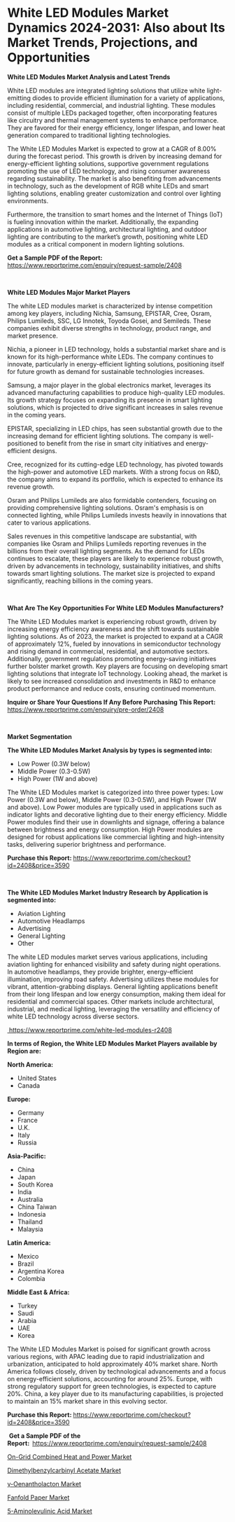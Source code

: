 <p><h1>White LED Modules Market Dynamics 2024-2031: Also about Its Market Trends, Projections, and Opportunities</h1></p><p><strong>White LED Modules Market Analysis and Latest Trends</strong></p>
<p><p>White LED modules are integrated lighting solutions that utilize white light-emitting diodes to provide efficient illumination for a variety of applications, including residential, commercial, and industrial lighting. These modules consist of multiple LEDs packaged together, often incorporating features like circuitry and thermal management systems to enhance performance. They are favored for their energy efficiency, longer lifespan, and lower heat generation compared to traditional lighting technologies.</p><p>The White LED Modules Market is expected to grow at a CAGR of 8.00% during the forecast period. This growth is driven by increasing demand for energy-efficient lighting solutions, supportive government regulations promoting the use of LED technology, and rising consumer awareness regarding sustainability. The market is also benefiting from advancements in technology, such as the development of RGB white LEDs and smart lighting solutions, enabling greater customization and control over lighting environments.</p><p>Furthermore, the transition to smart homes and the Internet of Things (IoT) is fueling innovation within the market. Additionally, the expanding applications in automotive lighting, architectural lighting, and outdoor lighting are contributing to the market’s growth, positioning white LED modules as a critical component in modern lighting solutions.</p></p>
<p><strong>Get a Sample PDF of the Report:&nbsp;</strong> <a href="https://www.reportprime.com/enquiry/request-sample/2408">https://www.reportprime.com/enquiry/request-sample/2408</a></p>
<p>&nbsp;</p>
<p><strong>White LED Modules Major Market Players</strong></p>
<p><p>The white LED modules market is characterized by intense competition among key players, including Nichia, Samsung, EPISTAR, Cree, Osram, Philips Lumileds, SSC, LG Innotek, Toyoda Gosei, and Semileds. These companies exhibit diverse strengths in technology, product range, and market presence.</p><p>Nichia, a pioneer in LED technology, holds a substantial market share and is known for its high-performance white LEDs. The company continues to innovate, particularly in energy-efficient lighting solutions, positioning itself for future growth as demand for sustainable technologies increases.</p><p>Samsung, a major player in the global electronics market, leverages its advanced manufacturing capabilities to produce high-quality LED modules. Its growth strategy focuses on expanding its presence in smart lighting solutions, which is projected to drive significant increases in sales revenue in the coming years.</p><p>EPISTAR, specializing in LED chips, has seen substantial growth due to the increasing demand for efficient lighting solutions. The company is well-positioned to benefit from the rise in smart city initiatives and energy-efficient designs.</p><p>Cree, recognized for its cutting-edge LED technology, has pivoted towards the high-power and automotive LED markets. With a strong focus on R&D, the company aims to expand its portfolio, which is expected to enhance its revenue growth.</p><p>Osram and Philips Lumileds are also formidable contenders, focusing on providing comprehensive lighting solutions. Osram's emphasis is on connected lighting, while Philips Lumileds invests heavily in innovations that cater to various applications.</p><p>Sales revenues in this competitive landscape are substantial, with companies like Osram and Philips Lumileds reporting revenues in the billions from their overall lighting segments. As the demand for LEDs continues to escalate, these players are likely to experience robust growth, driven by advancements in technology, sustainability initiatives, and shifts towards smart lighting solutions. The market size is projected to expand significantly, reaching billions in the coming years.</p></p>
<p>&nbsp;</p>
<p><strong>What Are The Key Opportunities For White LED Modules Manufacturers?</strong></p>
<p><p>The White LED Modules market is experiencing robust growth, driven by increasing energy efficiency awareness and the shift towards sustainable lighting solutions. As of 2023, the market is projected to expand at a CAGR of approximately 12%, fueled by innovations in semiconductor technology and rising demand in commercial, residential, and automotive sectors. Additionally, government regulations promoting energy-saving initiatives further bolster market growth. Key players are focusing on developing smart lighting solutions that integrate IoT technology. Looking ahead, the market is likely to see increased consolidation and investments in R&D to enhance product performance and reduce costs, ensuring continued momentum.</p></p>
<p><strong>Inquire or Share Your Questions If Any Before Purchasing This Report:</strong> <a href="https://www.reportprime.com/enquiry/pre-order/2408">https://www.reportprime.com/enquiry/pre-order/2408</a></p>
<p>&nbsp;</p>
<p><strong>Market Segmentation</strong></p>
<p><strong>The White LED Modules Market Analysis by types is segmented into:</strong></p>
<p><ul><li>Low Power (0.3W below)</li><li>Middle Power (0.3-0.5W)</li><li>High Power (1W and above)</li></ul></p>
<p><p>The White LED Modules market is categorized into three power types: Low Power (0.3W and below), Middle Power (0.3-0.5W), and High Power (1W and above). Low Power modules are typically used in applications such as indicator lights and decorative lighting due to their energy efficiency. Middle Power modules find their use in downlights and signage, offering a balance between brightness and energy consumption. High Power modules are designed for robust applications like commercial lighting and high-intensity tasks, delivering superior brightness and performance.</p></p>
<p><strong>Purchase this Report:&nbsp;</strong><a href="https://www.reportprime.com/checkout?id=2408&price=3590">https://www.reportprime.com/checkout?id=2408&price=3590</a></p>
<p>&nbsp;</p>
<p><strong>The White LED Modules Market Industry Research by Application is segmented into:</strong></p>
<p><ul><li>Aviation Lighting</li><li>Automotive Headlamps</li><li>Advertising</li><li>General Lighting</li><li>Other</li></ul></p>
<p><p>The white LED modules market serves various applications, including aviation lighting for enhanced visibility and safety during night operations. In automotive headlamps, they provide brighter, energy-efficient illumination, improving road safety. Advertising utilizes these modules for vibrant, attention-grabbing displays. General lighting applications benefit from their long lifespan and low energy consumption, making them ideal for residential and commercial spaces. Other markets include architectural, industrial, and medical lighting, leveraging the versatility and efficiency of white LED technology across diverse sectors.</p></p>
<p><a href="https://www.reportprime.com/white-led-modules-r2408">&nbsp;https://www.reportprime.com/white-led-modules-r2408</a></p>
<p><strong>In terms of Region, the White LED Modules Market Players available by Region are:</strong></p>
<p>
    <p> <strong> North America: </strong>
        <ul>
            <li>United States</li>
            <li>Canada</li>
        </ul>
        </p> 
    <p> <strong> Europe: </strong>
        <ul>
            <li>Germany</li>
            <li>France</li>
            <li>U.K.</li>
            <li>Italy</li>
            <li>Russia</li>
        </ul>
        </p> 
    <p> <strong> Asia-Pacific: </strong>
        <ul>
            <li>China</li>
            <li>Japan</li>
            <li>South Korea</li>
            <li>India</li>
            <li>Australia</li>
            <li>China Taiwan</li>
            <li>Indonesia</li>
            <li>Thailand</li>
            <li>Malaysia</li>
        </ul>
        </p> 
    <p> <strong> Latin America: </strong>
        <ul>
            <li>Mexico</li>
            <li>Brazil</li>
            <li>Argentina Korea</li>
            <li>Colombia</li>
        </ul>
        </p> 
    <p> <strong> Middle East & Africa: </strong>
        <ul>
            <li>Turkey</li>
            <li>Saudi</li>
            <li>Arabia</li>
            <li>UAE</li>
            <li>Korea</li>
        </ul>
    </p>
    </p>
<p><p>The White LED Modules Market is poised for significant growth across various regions, with APAC leading due to rapid industrialization and urbanization, anticipated to hold approximately 40% market share. North America follows closely, driven by technological advancements and a focus on energy-efficient solutions, accounting for around 25%. Europe, with strong regulatory support for green technologies, is expected to capture 20%. China, a key player due to its manufacturing capabilities, is projected to maintain an 15% market share in this evolving sector.</p></p>
<p><strong>Purchase this Report: </strong><a href="https://www.reportprime.com/checkout?id=2408&price=3590">https://www.reportprime.com/checkout?id=2408&price=3590</a></p>
<p>&nbsp;<strong>Get a Sample PDF of the Report:&nbsp;&nbsp;</strong><a href="https://www.reportprime.com/enquiry/request-sample/2408">https://www.reportprime.com/enquiry/request-sample/2408</a></p>
<p><strong></strong></p>
<p><p><a href="https://medium.com/@sarahhopkins94/on-grid-combined-heat-and-power-market-trends-focusing-on-on-grid-combined-heat-and-power-market-0691f85d9226?postPublishedType=initial">On-Grid Combined Heat and Power Market</a></p><p><a href="https://issuu.com/reportprime-2/docs/dimethylbenzylcarbinyl-acetate-mark_55bef1c3d2d82e">Dimethylbenzylcarbinyl Acetate Market</a></p><p><a href="https://issuu.com/reportprime-2/docs/g-oenantholacton-market-size-2030.p_8f430c001e820c">γ-Oenantholacton Market</a></p><p><a href="https://www.linkedin.com/pulse/global-fanfold-paper-market-size-expected-experience-cagr-77-0nzwf?trackingId=N%2BGFCgA9QGyVmj75dlT3Gg%3D%3D">Fanfold Paper Market</a></p><p><a href="https://medium.com/@denisolden565/emerging-opportunities-and-challenges-in-the-global-5-aminolevulinic-acid-market-2024-2031-367f07346f40?postPublishedType=initial">5-Aminolevulinic Acid Market</a></p></p>